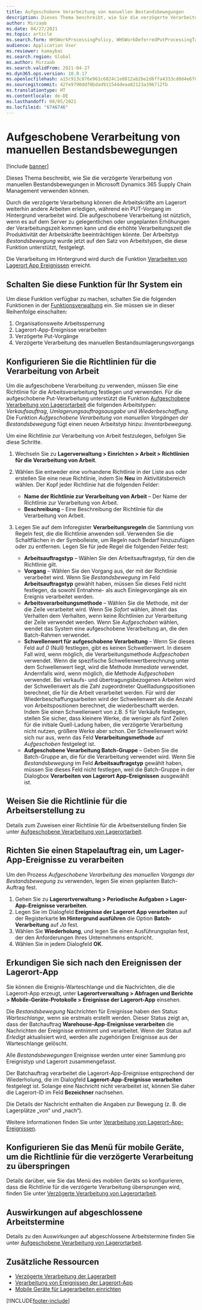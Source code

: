 ```yaml
---
title: Aufgeschobene Verarbeitung von manuellen Bestandsbewegungen
description: Dieses Thema beschreibt, wie Sie die verzögerte Verarbeitung von manuellen Bestandsbewegungen in Microsoft Dynamics 365 Supply Chain Management verwenden können.
author: Mirzaab
ms.date: 04/27/2021
ms.topic: article
ms.search.form: WHSWorkProcessingPolicy, WHSWorkDeferredPutProcessingTask
audience: Application User
ms.reviewer: kamaybac
ms.search.region: Global
ms.author: Mirzaab
ms.search.validFrom: 2021-04-27
ms.dyn365.ops.version: 10.0.17
ms.openlocfilehash: a15c913c876e961c6824c1e8812ab2be2d6ffa4333cd0d4e6f80cae8bac79394
ms.sourcegitcommit: 42fe9790ddf0bdad911544deaa82123a396712fb
ms.translationtype: HT
ms.contentlocale: de-DE
ms.lasthandoff: 08/05/2021
ms.locfileid: "6746746"
---
```

# <a name="deferred-processing-of-manual-inventory-movement"></a>Aufgeschobene Verarbeitung von manuellen Bestandsbewegungen

[!include [banner](../includes/banner.md)]

Dieses Thema beschreibt, wie Sie die verzögerte Verarbeitung von manuellen Bestandsbewegungen in Microsoft Dynamics 365 Supply Chain Management verwenden können.

Durch die verzögerte Verarbeitung können die Arbeitskräfte am Lagerort weiterhin andere Arbeiten erledigen, während ein PUT-Vorgang im Hintergrund verarbeitet wird. Die aufgeschobene Verarbeitung ist nützlich, wenn es auf dem Server zu gelegentlichen oder ungeplanten Erhöhungen der Verarbeitungszeit kommen kann und die erhöhte Verarbeitungszeit die Produktivität der Arbeitskräfte beeinträchtigen könnte. Der Arbeitstyp *Bestandsbewegung* wurde jetzt auf den Satz von Arbeitstypen, die diese Funktion unterstützt, festgelegt.

Die Verarbeitung im Hintergrund wird durch die Funktion [Verarbeiten von Lagerort App Ereignissen](warehouse-app-events.md) erreicht.

## <a name="turn-on-this-feature-for-your-system"></a>Schalten Sie diese Funktion für Ihr System ein

Um diese Funktion verfügbar zu machen, schalten Sie die folgenden Funktionen in der [Funktionsverwaltung](../../fin-ops-core/fin-ops/get-started/feature-management/feature-management-overview.md) ein. Sie müssen sie in dieser Reihenfolge einschalten:

1. Organisationsweite Arbeitssperrung
1. Lagerort-App-Ereignisse verarbeiten
1. Verzögerte Put-Vorgänge
1. Verzögerte Verarbeitung des manuellen Bestandsumlagerungsvorgangs

## <a name="configure-the-work-processing-policies"></a>Konfigurieren Sie die Richtlinien für die Verarbeitung von Arbeit

Um die aufgeschobene Verarbeitung zu verwenden, müssen Sie eine Richtlinie für die Arbeitsverarbeitung festlegen und verwenden. Für die aufgeschobene Put-Verarbeitung unterstützt die Funktion [Aufgeschobene Verarbeitung von Lagerortarbeit](deferred-put.md) die folgenden Arbeitstypen: *Verkaufsauftrag*, *Umlagerungsauftragsausgabe* und *Wiederbeschaffung*. Die Funktion *Aufgeschobene Verarbeitung von manuellen Vorgängen der Bestandsbewegung* fügt einen neuen Arbeitstyp hinzu: *Inventarbewegung*.

Um eine Richtlinie zur Verarbeitung von Arbeit festzulegen, befolgen Sie diese Schritte.

1. Wechseln Sie zu **Lagerverwaltung \> Einrichten \> Arbeit \> Richtlinien für die Verarbeitung von Arbeit**.
1. Wählen Sie entweder eine vorhandene Richtlinie in der Liste aus oder erstellen Sie eine neue Richtlinie, indem Sie **Neu** im Aktivitätsbereich wählen. Der Kopf jeder Richtlinie hat die folgenden Felder:

    - **Name der Richtlinie zur Verarbeitung von Arbeit** – Der Name der Richtlinie zur Verarbeitung von Arbeit.
    - **Beschreibung** – Eine Beschreibung der Richtlinie für die Verarbeitung von Arbeit.

1. Legen Sie auf dem Inforegister **Verarbeitungsregeln** die Sammlung von Regeln fest, die die Richtlinie anwenden soll. Verwenden Sie die Schaltflächen in der Symbolleiste, um Regeln nach Bedarf hinzuzufügen oder zu entfernen. Legen Sie für jede Regel die folgenden Felder fest:

    - **Arbeitsauftragstyp** – Wählen Sie den Arbeitsauftragstyp, für den die Richtlinie gilt.
    - **Vorgang** – Wählen Sie den Vorgang aus, der mit der Richtlinie verarbeitet wird. Wenn Sie *Bestandsbewegung* im Feld **Arbeitsauftragstyp** gewählt haben, müssen Sie dieses Feld nicht festlegen, da sowohl Entnahme- als auch Einlegevorgänge als ein Ereignis verarbeitet werden.
    - **Arbeitsverarbeitungsmethode** – Wählen Sie die Methode, mit der die Zeile verarbeitet wird. Wenn Sie *Sofort* wählen, ähnelt das Verhalten dem Verhalten, wenn keine Richtlinien zur Verarbeitung der Zeile verwendet werden. Wenn Sie *Aufgeschoben* wählen, wendet das System eine aufgeschobene Verarbeitung an, die den Batch-Rahmen verwendet.
    - **Schwellenwert für aufgeschobene Verarbeitung** – Wenn Sie dieses Feld auf *0* (Null) festlegen, gibt es keinen Schwellenwert. In diesem Fall wird, wenn möglich, die Verarbeitungsmethode *Aufgeschoben* verwendet. Wenn die spezifische Schwellenwertberechnung unter dem Schwellenwert liegt, wird die Methode *Immediate* verwendet. Andernfalls wird, wenn möglich, die Methode *Aufgeschoben* verwendet. Bei verkaufs- und übertragungsbezogenen Arbeiten wird der Schwellenwert als die Zahl zugeordneter Quellladungspositionen berechnet, die für die Arbeit verarbeitet werden. Für wird der Wiederbeschaffungsarbeiten wird der Schwellenwert als die Anzahl von Arbeitspositionen berechnet, die wiederbeschafft werden. Indem Sie einen Schwellenwert von z.B. *5* für Verkäufe festlegen, stellen Sie sicher, dass kleinere Werke, die weniger als fünf Zeilen für die initiale Quell-Ladung haben, die verzögerte Verarbeitung nicht nutzen, größere Werke aber schon. Der Schwellenwert wirkt sich nur aus, wenn das Feld **Verarbeitungsmethode** auf *Aufgeschoben* festgelegt ist.
    - **Aufgeschobene Verarbeitung Batch-Gruppe** – Geben Sie die Batch-Gruppe an, die für die Verarbeitung verwendet wird. Wenn Sie *Bestandsbewegung* im Feld **Arbeitsauftragstyp** gewählt haben, müssen Sie dieses Feld nicht festlegen, weil die Batch-Gruppe in der Dialogbox **Verarbeiten von Lagerort App-Ereignissen** ausgewählt ist.

## <a name="assign-the-work-creation-policy"></a>Weisen Sie die Richtlinie für die Arbeitserstellung zu

Details zum Zuweisen einer Richtlinie für die Arbeitserstellung finden Sie unter [Aufgeschobene Verarbeitung von Lagerortarbeit](deferred-put.md).

## <a name="set-up-a-batch-job-to-process-warehouse-app-events"></a>Richten Sie einen Stapelauftrag ein, um Lager-App-Ereignisse zu verarbeiten

Um den Prozess *Aufgeschobene Verarbeitung des manuellen Vorgangs der Bestandsbewegung* zu verwenden, legen Sie einen geplanten Batch-Auftrag fest.

1. Gehen Sie zu **Lagerortverwaltung \> Periodische Aufgaben \> Lager-App-Ereignisse verarbeiten**.
1. Legen Sie im Dialogfeld **Ereignisse der Lagerort App verarbeiten** auf der Registerkarte **Im Hintergrund ausführen** die Option **Batch-Verarbeitung** auf *Ja* fest.
1. Wählen Sie **Wiederholung**, und legen Sie einen Ausführungsplan fest, der den Anforderungen Ihres Unternehmens entspricht.
1. Wählen Sie in jedem Dialogfeld **OK**.

## <a name="inquire-about-the-warehouse-app-events"></a>Erkundigen Sie sich nach den Ereignissen der Lagerort-App

Sie können die Ereignis-Warteschlange und die Nachrichten, die die Lagerort-App erzeugt, unter **Lagerortverwaltung \> Abfragen und Berichte \> Mobile-Geräte-Protokolle \> Ereignisse der Lagerort-App** einsehen.

Die *Bestandsbewegung* Nachrichten für Ereignisse haben den Status *Warteschlange*, wenn sie erstmals erstellt werden. Dieser Status zeigt an, dass der Batchauftrag **Warehouse-App-Ereignisse verarbeiten** die Nachrichten der Ereignisse entnimmt und verarbeitet. Wenn der Status auf *Erledigt* aktualisiert wird, werden alle zugehörigen Ereignisse aus der Warteschlange gelöscht.

Alle *Bestandsbewegungen* Ereignisse werden unter einer Sammlung pro Ereignistyp und Lagerort zusammengefasst.

Der Batchauftrag verarbeitet die Lagerort-App-Ereignisse entsprechend der Wiederholung, die im Dialogfeld **Lagerort-App-Ereignisse verarbeiten** festgelegt ist. Solange eine Nachricht nicht verarbeitet ist, können Sie daher die Lagerort-ID im Feld **Bezeichner** nachsehen.

Die Details der Nachricht enthalten die Angaben zur Bewegung (z. B. die Lagerplätze „von“ und „nach“).

Weitere Informationen finden Sie unter [Verarbeitung von Lagerort-App-Ereignissen](warehouse-app-events.md).

## <a name="configure-the-mobile-device-menu-to-skip-the-deferred-processing-policy"></a>Konfigurieren Sie das Menü für mobile Geräte, um die Richtlinie für die verzögerte Verarbeitung zu überspringen

Details darüber, wie Sie das Menü des mobilen Geräts so konfigurieren, dass die Richtlinie für die verzögerte Verarbeitung übersprungen wird, finden Sie unter [Verzögerte Verarbeitung von Lagerortarbeit](deferred-put.md).

## <a name="impact-on-closed-work-dates"></a>Auswirkungen auf abgeschlossene Arbeitstermine

Details zu den Auswirkungen auf abgeschlossene Arbeitstermine finden Sie unter [Aufgeschobene Verarbeitung von Lagerortarbeit](deferred-put.md).

## <a name="additional-resources"></a>Zusätzliche Ressourcen

- [Verzögerte Verarbeitung der Lagerarbeit](deferred-put.md)
- [Verarbeitung von Ereignissen der Lagerort-App](warehouse-app-events.md)
- [Mobile Geräte für Lagerarbeiten einrichten](configure-mobile-devices-warehouse.md)

[!INCLUDE[footer-include](../../includes/footer-banner.md)]
